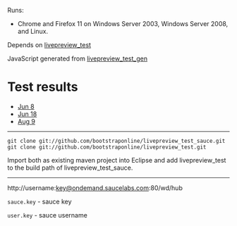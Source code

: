 Runs:
 - Chrome and Firefox 11 on Windows Server 2003, Windows Server 2008, and Linux.

Depends on [livepreview_test](https://github.com/bootstraponline/livepreview_test)

JavaScript generated from [livepreview_test_gen](https://github.com/bootstraponline/livepreview_test_gen)

# Test results

- [Jun 8](https://github.com/bootstraponline/livepreview_test_sauce/wiki/Test-Results-Jun-8)
- [Jun 18](https://github.com/bootstraponline/livepreview_test_sauce/wiki/Test-Results-Jun-18)
- [Aug 9](https://github.com/bootstraponline/livepreview_test_sauce/wiki/Test-Results-Aug-9)

---

```
git clone git://github.com/bootstraponline/livepreview_test_sauce.git
git clone git://github.com/bootstraponline/livepreview_test.git
```

Import both as existing maven project into Eclipse and add livepreview_test to the build path of livepreview_test_sauce.

---

http://username:key@ondemand.saucelabs.com:80/wd/hub

`sauce.key` - sauce key

`user.key` - sauce username
